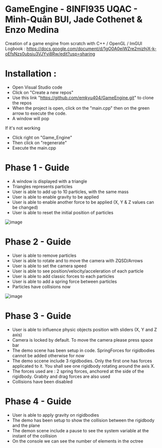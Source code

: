 # GameEngine - 8INFI935 UQAC - Minh-Quân BUI, Jade Cothenet & Enzo Medina

Creation of a game engine from scratch with C++ / OpenGL / ImGUI
Logbook : https://docs.google.com/document/d/1gO0A0eiWZre2mizhjX-k-oEfsNzs0ubsiu3VJYyi8Rw/edit?usp=sharing

# Installation :

+ Open Visual Studio code
+ Click on "Create a new repos" 
+ Use this link "https://github.com/emkyu404/GameEngine.git" to clone the repos
+ When the project is open, click on the "main.cpp" then on the green arrow to execute the code.
+ A window will pop

If it's not working
+ Click right on "Game_Engine"
+ Then click on "regenerate"
+ Execute the main.cpp


# Phase 1 - Guide

+ A window is displayed with a triangle
+ Triangles represents particles
+ User is able to add up to 10 particles, with the same mass
+ User is able to enable gravity to be applied
+ User is able to enable another force to be applied (X, Y & Z values can be changed)
+ User is able to reset the initial position of particles

![image](https://user-images.githubusercontent.com/55577930/192173999-031dc309-1ec7-45a4-b9fa-180e8ec56033.png)

# Phase 2 - Guide 

+ User is able to remove particles
+ User is able to rotate and to move the camera with ZQSD/Arrows 
+ User is able to set the camera speed
+ User is able to see position/velocity/acceleration of each particle
+ User is able to add classic forces to each particles
+ User is able to add a spring force between particles
+ Particles have collisions now 

![image](https://user-images.githubusercontent.com/58985300/197421682-68e2c9ee-c746-476a-acd5-a45e87f72b2f.png)

# Phase 3 - Guide
+ User is able to influence physic objects position with sliders (X, Y and Z axis)
+ Camera is locked by default. To move the camera please press space bar
+ The demo scene has been setup in code. SpringForces for rigidbodies cannot be added otherwise for now
+ The demo sccene include 3 rigidbodies. Only the first one has forces applicated to it. You shall see one rigidbody rotating around the axis X. 
+ The forces used are : 2 spring forces, anchored at the side of the rigidbody. Grabity and drag forces are also used
+ Collisions have been disabled

# Phase 4 - Guide
+ User is able to apply gravity on rigidbodies
+ The demo has been setup to show the collision between the rigidbody and the plane
+ The demon scene include a pause to see the system variable at the instant of the collision
+ On the console we can see the number of elements in the octree
